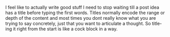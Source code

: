I feel like to actually write good stuff I need to stop waiting till a post idea has a title before typing the first words. Titles normally encode the range or depth of the content and most times you dont really know what you are trying to say concretely, just that you want to articulate a thought. So title-ing it right from the start is like a cock block in a way.